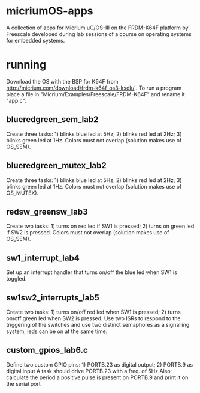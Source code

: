 # micriumOS-apps
A collection of apps for Micrium uC/OS-III on the FRDM-K64F platform by Freescale developed during lab sessions of a course on operating systems for embedded systems.

# running
Download the OS with the BSP for K64F from http://micrium.com/download/frdm-k64f_os3-ksdk/ .
To run a program place a file in "Micrium/Examples/Freescale/FRDM-K64F" and rename it "app.c".


## blueredgreen_sem_lab2
Create three tasks: 1) blinks blue led at 5Hz; 2) blinks red led at 2Hz; 3) blinks green led at 1Hz.
Colors must not overlap (solution makes use of OS_SEM).

## blueredgreen_mutex_lab2
Create three tasks: 1) blinks blue led at 5Hz; 2) blinks red led at 2Hz; 3) blinks green led at 1Hz.
Colors must not overlap (solution makes use of OS_MUTEX).

## redsw_greensw_lab3
Create two tasks: 1) turns on red led if SW1 is pressed; 2) turns on green led if SW2 is pressed.
Colors must not overlap (solution makes use of OS_SEM).

## sw1_interrupt_lab4
Set up an interrupt handler that turns on/off the blue led when SW1 is toggled.

## sw1sw2_interrupts_lab5
Create two tasks: 1) turns on/off red led when SW1 is pressed; 2) turns on/off green led when SW2 is pressed.
Use two ISRs to respond to the triggering of the switches and use two distinct semaphores as a signalling system; 
leds can be on at the same time.

## custom_gpios_lab6.c
Define two custom GPIO pins: 1) PORTB.23 as digital output; 2) PORTB.9 as digital input
A task should drive PORTB.23 with a freq. of 5Hz
Also: calculate the period a positive pulse is present on PORTB.9 and print it on the serial port
